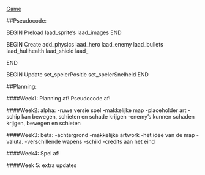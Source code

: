 [Game](http://smauwie.github.io/NLT-spel)

##Pseudocode:

BEGIN Preload 
  laad_sprite’s
  laad_images
END

BEGIN Create
	add_physics
	laad_hero
	laad_enemy
	laad_bullets
	laad_hullhealth
	laad_shield
	laad_
	
END 

BEGIN Update
	set_spelerPositie
	set_spelerSnelheid
END
	

##Planning:

####Week1:
Planning af!
Pseudocode af!

####Week2:
alpha:
-ruwe versie spel
-makkelijke map 
-placeholder art
-schip kan bewegen, schieten en schade krijgen 
-enemy’s kunnen schaden krijgen, bewegen en schieten

	
####Week3:
beta:
-achtergrond
-makkelijke artwork
-het idee van de map
-valuta.
-verschillende wapens
-schild
-credits aan het eind

####Week4:
Spel af!

####Week 5:
extra updates

